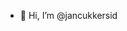 - 👋 Hi, I’m @jancukkersid
<!---
JancukkersID/JancukkersID is a ✨ special ✨ repository because its `README.md` (this file) appears on your GitHub profile.
You can click the Preview link to take a look at your changes.
--->
